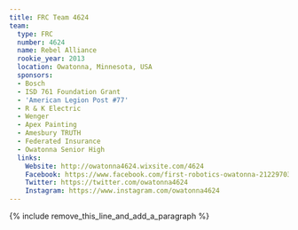 ```yaml
---
title: FRC Team 4624
team:
  type: FRC
  number: 4624
  name: Rebel Alliance
  rookie_year: 2013
  location: Owatonna, Minnesota, USA
  sponsors:
  - Bosch
  - ISD 761 Foundation Grant
  - 'American Legion Post #77'
  - R & K Electric
  - Wenger
  - Apex Painting
  - Amesbury TRUTH
  - Federated Insurance
  - Owatonna Senior High
  links:
    Website: http://owatonna4624.wixsite.com/4624
    Facebook: https://www.facebook.com/first-robotics-owatonna-212297038900626
    Twitter: https://twitter.com/owatonna4624
    Instagram: https://www.instagram.com/owatonna4624
---
```


{% include remove_this_line_and_add_a_paragraph %}
